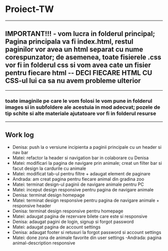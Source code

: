 # Proiect-TW

---

## IMPORTANT!!! - vom lucra in folderul principal; Pagina principala va fi index.html, restul paginilor vor avea un html separat cu nume corespunzator; de asemenea, toate fisierele .css vor fi in folderul css si vom avea cate un fisier pentru fiecare html -- DECI FIECARE HTML CU CSS-ul lui ca sa nu avem probleme ulterior

---

### toate imaginile pe care le vom folosi le vom pune in folderul images si in subfoldere ale acestuia in mod adecvat; pozele de tip schite si alte materiale ajutatoare vor fi in folderul resurse

---

## Work log

- Denisa: push la o versiune incipienta a paginii principale cu un header si nav bar
- Matei: refactor la header si navigation bar in colaborare cu Denisa
- Matei: modificari la pagina de navigare prin animale; creat un filter bar si facut design la cardurile cu animale
- Matei: modificat tab-ul pentru filtre + adaugat element de paginare
- Andrada: am creat pagina pentru fiecare animal din gradina zoo
- Matei: terminat design-ul paginii de navigare animale pentru PC
- Matei: inceput design responsive pentru pagina de navigare animale
- Denisa: terminat design homepage
- Matei: terminat design responsive pentru pagina de navigare animale + responsive header
- Denisa: terminat design responsive pentru homepage
- Matei: adaugat pagina de rezervare bilete care este si responsive
- Denisa: adaugat pagini de login, signup si forgot password
- Matei: adaugat pagina de account settings
- Denisa: adaugat footer si retusuri la forgot password si account settings
- Matei: done zona de animale favorite din user settings
-Andrada: pagina animal-description responsive